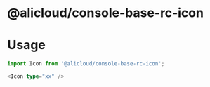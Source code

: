 @alicloud/console-base-rc-icon
===

# Usage

```typescript jsx
import Icon from '@alicloud/console-base-rc-icon';

<Icon type="xx" />
```
